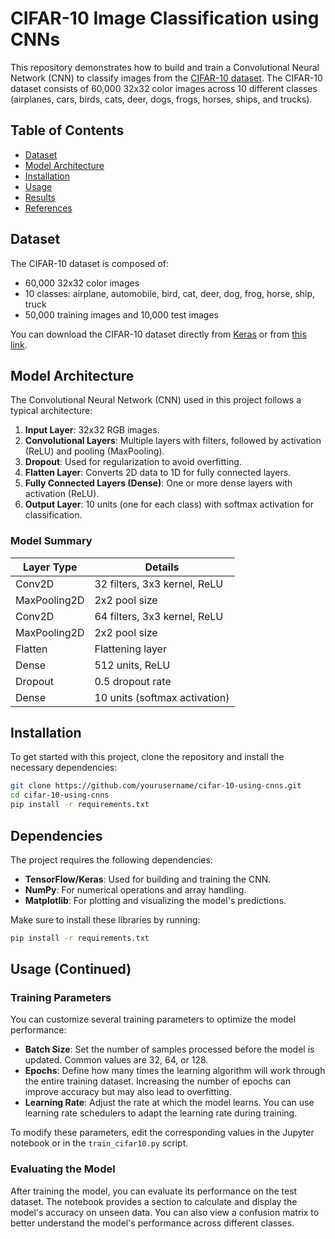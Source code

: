 # CIFAR-10 Image Classification using CNNs

This repository demonstrates how to build and train a Convolutional Neural Network (CNN) to classify images from the [CIFAR-10 dataset](https://www.cs.toronto.edu/~kriz/cifar.html). The CIFAR-10 dataset consists of 60,000 32x32 color images across 10 different classes (airplanes, cars, birds, cats, deer, dogs, frogs, horses, ships, and trucks).

## Table of Contents

- [Dataset](#dataset)
- [Model Architecture](#model-architecture)
- [Installation](#installation)
- [Usage](#usage)
- [Results](#results)
- [References](#references)

## Dataset

The CIFAR-10 dataset is composed of:
- 60,000 32x32 color images
- 10 classes: airplane, automobile, bird, cat, deer, dog, frog, horse, ship, truck
- 50,000 training images and 10,000 test images

You can download the CIFAR-10 dataset directly from [Keras](https://keras.io/api/datasets/cifar10/) or from [this link](https://www.cs.toronto.edu/~kriz/cifar.html).

## Model Architecture

The Convolutional Neural Network (CNN) used in this project follows a typical architecture:

1. **Input Layer**: 32x32 RGB images.
2. **Convolutional Layers**: Multiple layers with filters, followed by activation (ReLU) and pooling (MaxPooling).
3. **Dropout**: Used for regularization to avoid overfitting.
4. **Flatten Layer**: Converts 2D data to 1D for fully connected layers.
5. **Fully Connected Layers (Dense)**: One or more dense layers with activation (ReLU).
6. **Output Layer**: 10 units (one for each class) with softmax activation for classification.

### Model Summary

| Layer Type       | Details                              |
|------------------|--------------------------------------|
| Conv2D           | 32 filters, 3x3 kernel, ReLU         |
| MaxPooling2D     | 2x2 pool size                        |
| Conv2D           | 64 filters, 3x3 kernel, ReLU         |
| MaxPooling2D     | 2x2 pool size                        |
| Flatten          | Flattening layer                     |
| Dense            | 512 units, ReLU                      |
| Dropout          | 0.5 dropout rate                     |
| Dense            | 10 units (softmax activation)        |

## Installation

To get started with this project, clone the repository and install the necessary dependencies:

```bash
git clone https://github.com/yourusername/cifar-10-using-cnns.git
cd cifar-10-using-cnns
pip install -r requirements.txt
```

## Dependencies

The project requires the following dependencies:

- **TensorFlow/Keras**: Used for building and training the CNN.
- **NumPy**: For numerical operations and array handling.
- **Matplotlib**: For plotting and visualizing the model's predictions.

Make sure to install these libraries by running:

```bash
pip install -r requirements.txt
```
## Usage (Continued)

### Training Parameters

You can customize several training parameters to optimize the model performance:

- **Batch Size**: Set the number of samples processed before the model is updated. Common values are 32, 64, or 128.
- **Epochs**: Define how many times the learning algorithm will work through the entire training dataset. Increasing the number of epochs can improve accuracy but may also lead to overfitting.
- **Learning Rate**: Adjust the rate at which the model learns. You can use learning rate schedulers to adapt the learning rate during training.

To modify these parameters, edit the corresponding values in the Jupyter notebook or in the `train_cifar10.py` script.

### Evaluating the Model

After training the model, you can evaluate its performance on the test dataset. The notebook provides a section to calculate and display the model's accuracy on unseen data. You can also view a confusion matrix to better understand the model's performance across different classes.



